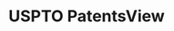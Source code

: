 ---
layout: default
bigquery: https://console.cloud.google.com/bigquery?p=patents-public-data&d=patentsview&page=dataset
citation: Attribution should be given to PatentsView for use, distribution, or derivative
  works.
code: https://github.com/CSSIP-AIR/PatentsView-Code-Snippets/
contributors: USPTO
cost: None
description: 'PatentsView includes US patent data including raw data (summaries, applications,
  pregrant applications), disambugations of inventors and assignees, and inventor
  gender estimates.  Also foreign priority data, # of figures and sheets, and government
  interest statements.'
documentation: https://patentsview.org/query/builder-faqs
last_edit: 04/13/2022, 02:03:08
location: https://patentsview.org/
maintained_by: USPTO
record_creation_timestamp: 12/2/2020 17:20:46
schema_fields:
- reldocno
- fname
- application_id
- classification_value
- subcategory_id
- number
- level_two
- mainclass_id
- abstract
- lapse_of_patent
- disamb_inventor_id_20181127
- applicant_type
- num
- disamb_assignee_id_20191231
- group
- term_grant
- rawlocation_id
- name_first
- location_id
- doctype
- country
- country_transformed
- latin_name
- male
- organization
- rel_id
- disamb_inventor_id_20171226
- state_fips
- status
- field_title
- disclaimer_date
- subgroup
- doc_type
- county
- disamb_assignee_id_20191008
- contract_award_number
- uuid
- rawinventor_id
- rawassignee_id
- longitude
- assignee_id
- disamb_assignee_id_20190820
- classification_status
- deceased
- relkind
- citation_id
- _102_date
- series_code
- ipc_class
- county_fips
- rule_47
- disamb_inventor_id_20191008
- disamb_inventor_id_20200630
- subsection_id
- latlong
- id
- length
- _371_date
- disamb_inventor_id_20170808
- disamb_inventor_id_20170307
- name
- sector_title
- ipc_version_indicator
- withdrawn
- symbol_position
- inventor_id
- f371_date
- disamb_inventor_id_20201229
- level_one
- designation
- disamb_inventor_id_20180528
- filename
- section_id
- classification_data_source
- sequence
- patent_id
- subclass_id
- variety
- disamb_inventor_id_20190820
- disamb_assignee_id_20200630
- disamb_assignee_id_20190312
- lname
- action_date
- disamb_inventor_id_20191231
- lawyer_id
- exemplary
- disamb_inventor_id_20200929
- type
- num_sheets
- main_group
- num_figures
- male_flag
- disamb_inventor_id_20200331
- publication_number
- term_disclaimer
- kind
- role
- disamb_assignee_id_20200929
- title
- num_claims
- group_id
- gi_statement
- field_id
- organization_id
- term_extension
- level_three
- category_id
- attribution_status
- city
- disamb_assignee_id_20200331
- latitude
- disamb_inventor_id_20190312
- date
- subgroup_id
- disamb_assignee_id_20181127
- section
- classification_level
- dependent
- f102_date
- text
- name_last
- category
- state
- disamb_inventor_id_20171003
- subclass
shortname: patentsview
tags:
- disambiguation
- United States
- gender
terms_of_use: Creative Commons Attribution 4.0 International License.
timeframe: 1963-1999
title: USPTO PatentsView
uuid: cf1780b1-e265-4e49-8d1d-83b9cfe0fd9a
---